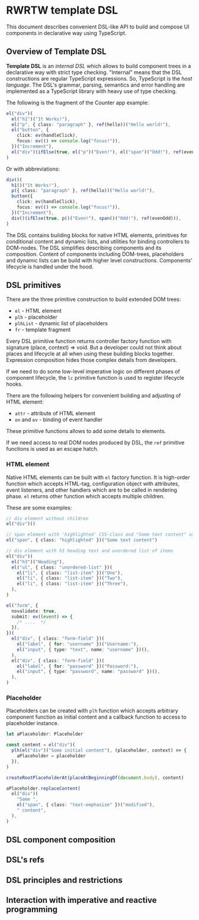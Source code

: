 # RWRTW template DSL

This document describes convenient DSL-like API to build and compose UI components in declarative way using TypeScript.

## Overview of Template DSL

**Template DSL** is an _internal DSL_ which allows to build component trees in a declarative way with strict type checking. "Internal" means that the DSL constructions are regular TypeScript expressions. So, TypeScript is the _host language_. The DSL's grammar, parsing, semantics and error handling are implemented as a TypeScript library with heavy use of type checking.

The following is the fragment of the Counter app example:

```typescript
el("div")(
  el("h1")("It Works!"),
  el("p", { class: "paragraph" }, ref(hello))("Hello world!"),
  el("button", {
    click: ev(handleClick),
    focus: ev(() => console.log("focus!")),
  })("Increment"),
  el("div")(ifElse(true, el("p")("Even!"), el("span")("Odd!"), ref(evenOdd))),
)
```

Or with abbreviations:

```typescript
div()(
  h1()("It Works!"),
  p({ class: "paragraph" }, ref(hello))("Hello world!"),
  button({
    click: ev(handleClick),
    focus: ev(() => console.log("focus!")),
  })("Increment"),
  div()(ifElse(true, p()("Even!"), span()("Odd!"), ref(evenOdd))),
)
```

The DSL contains building blocks for native HTML elements, primitives for conditional content and dynamic lists, and utilities for binding controllers to DOM-nodes. The DSL simplifies describing components and its composition. Content of components including DOM-trees, placeholders and dynamic lists can be build with higher level constructions. Components' lifecycle is handled under the hood.

## DSL primitives

There are the three primitive construction to build extended DOM trees:

- `el` - HTML element
- `plh` - placeholder
- `plhList` - dynamic list of placeholders
- `fr` - template fragment

Every DSL primitive function returns controller factory function with signature (place, context) => void. But a developer could not think about places and lifecycle at all when using these building blocks together. Expression composition hides those complex details from developers.

If we need to do some low-level imperative logic on different phases of component lifecycle, the `lc` primitive function is used to register lifecycle hooks.

There are the following helpers for convenient building and adjusting of HTML element:

- `attr` - attribute of HTML element
- `on` and `ev` - binding of event handler

These primitive functions allows to add some details to elements.

If we need access to real DOM nodes produced by DSL, the `ref` primitive functions is used as an escape hatch.

### HTML element

Native HTML elements can be built with `el` factory function. It is high-order function which accepts HTML-tag, configuration object with attributes, event listeners, and other handlers which are to be called in rendering phase. `el` returns other function which accepts multiple children.

These are some examples:

```typescript
// div element without children
el("div")()

// span element with 'highlighted' CSS-class and "Some text content" as text content
el("span", { class: "highlighted" })("Some text content")

// div element with h3 heading text and unordered list of items
el("div")(
  el("h3")("Heading"),
  el("ul", { class: "unordered-list" })(
    el("li", { class: "list-item" })("One"),
    el("li", { class: "list-item" })("Two"),
    el("li", { class: "list-item" })("Three"),
  ),
)

el("form", {
  novalidate: true,
  submit: ev((event) => {
    /* ....  */
  }),
})(
  el("div", { class: "form-field" })(
    el("label", { for: "username" })("Username:"),
    el("input", { type: "text", name: "username" })(),
  ),
  el("div", { class: "form-field" })(
    el("label", { for: "password" })("Password:"),
    el("input", { type: "password", name: "password" })(),
  ),
)
```

### Placeholder

Placeholders can be created with `plh` function which accepts arbitrary component function as initial content and a callback function to access to placeholder instance.

```typescript
let aPlaceholder: Placeholder

const content = el("div")(
  plh(el("div")("Some initial content"), (placeholder, context) => {
    aPlaceholder = placeholder
  }),
)

createRootPlaceholderAt(placeAtBeginningOf(document.body), content)

aPlaceholder.replaceContent(
  el("div")(
    "Some ",
    el("span", { class: "text-emphasize" })("modified"),
    " content",
  ),
)
```

## DSL component composition

## DSL's refs

## DSL principles and restrictions

## Interaction with imperative and reactive programming
